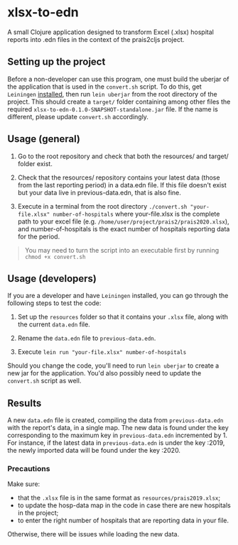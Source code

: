 # xlsx-to-edn

A small Clojure application designed to transform Excel (.xlsx) hospital reports into .edn files in the context of the prais2cljs project.

## Setting up the project

Before a non-developer can use this program, one must build the uberjar of the application that is used in the `convert.sh` script.
To do this, get `Leiningen` [installed](https://leiningen.org/#install), then run `lein uberjar` from the root directory of the project.
This should create a `target/` folder containing among other files the required `xlsx-to-edn-0.1.0-SNAPSHOT-standalone.jar` file. If the name is different, please update `convert.sh` accordingly.

## Usage (general)

1. Go to the root repository and check that both the resources/ and target/ folder exist.

2. Check that the resources/ repository contains your latest data (those from the last reporting period) in a data.edn file. If this file doesn't exist but your data live in previous-data.edn, that is also fine.

3. Execute in a terminal from the root directory `./convert.sh "your-file.xlsx" number-of-hospitals` where your-file.xlsx is the complete path to your excel file (e.g. `/home/user/project/prais2/prais2020.xlsx`), and number-of-hospitals is the exact number of hospitals reporting data for the period.
> You may need to turn the script into an executable first by running `chmod +x convert.sh`

## Usage (developers)

If you are a developer and have `Leiningen` installed, you can go through the following steps to test the code:

1. Set up the `resources` folder so that it contains your `.xlsx` file, along with the current `data.edn` file.

2. Rename the `data.edn` file to `previous-data.edn`.

3. Execute `lein run "your-file.xlsx" number-of-hospitals`

Should you change the code, you'll need to run `lein uberjar` to create a new jar for the application. You'd also possibly need to update the `convert.sh` script as well.

## Results

A new `data.edn` file is created, compiling the data from `previous-data.edn` with the report's data, in a single map. The new data is found under the key corresponding to the maximum key in `previous-data.edn` incremented by 1. For instance, if the latest data in `previous-data.edn` is under the key :2019, the newly imported data will be found under the key :2020.

### Precautions

Make sure:
- that the `.xlsx` file is in the same format as `resources/prais2019.xlsx`;
- to update the hosp-data map in the code in case there are new hospitals in the project;
- to enter the right number of hospitals that are reporting data in your file.

Otherwise, there will be issues while loading the new data.

